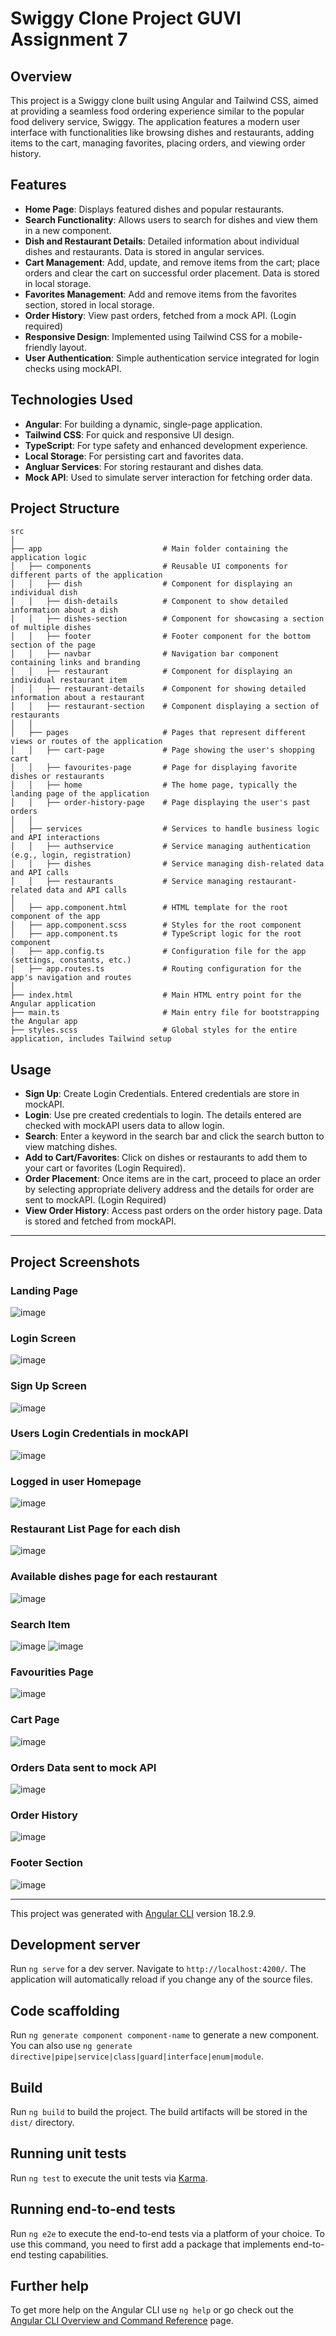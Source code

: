 # Swiggy Clone Project GUVI Assignment 7

## Overview
This project is a Swiggy clone built using Angular and Tailwind CSS, aimed at providing a seamless food ordering experience similar to the popular food delivery service, Swiggy. The application features a modern user interface with functionalities like browsing dishes and restaurants, adding items to the cart, managing favorites, placing orders, and viewing order history.

## Features
- **Home Page**: Displays featured dishes and popular restaurants.
- **Search Functionality**: Allows users to search for dishes and view them in a new component.
- **Dish and Restaurant Details**: Detailed information about individual dishes and restaurants. Data is stored in angular services.
- **Cart Management**: Add, update, and remove items from the cart; place orders and clear the cart on successful order placement. Data is stored in local storage.
- **Favorites Management**: Add and remove items from the favorites section, stored in local storage.
- **Order History**: View past orders, fetched from a mock API. (Login required)
- **Responsive Design**: Implemented using Tailwind CSS for a mobile-friendly layout.
- **User Authentication**: Simple authentication service integrated for login checks using mockAPI.

## Technologies Used
- **Angular**: For building a dynamic, single-page application.
- **Tailwind CSS**: For quick and responsive UI design.
- **TypeScript**: For type safety and enhanced development experience.
- **Local Storage**: For persisting cart and favorites data.
- **Angluar Services**: For storing restaurant and dishes data.
- **Mock API**: Used to simulate server interaction for fetching order data.

## Project Structure
```plaintext
src
│
├── app                           # Main folder containing the application logic
│   ├── components                # Reusable UI components for different parts of the application
│   │   ├── dish                  # Component for displaying an individual dish
│   │   ├── dish-details          # Component to show detailed information about a dish
│   │   ├── dishes-section        # Component for showcasing a section of multiple dishes
│   │   ├── footer                # Footer component for the bottom section of the page
│   │   ├── navbar                # Navigation bar component containing links and branding
│   │   ├── restaurant            # Component for displaying an individual restaurant item
│   │   ├── restaurant-details    # Component for showing detailed information about a restaurant
│   │   ├── restaurant-section    # Component displaying a section of restaurants
│   │
│   ├── pages                     # Pages that represent different views or routes of the application
│   │   ├── cart-page             # Page showing the user's shopping cart
│   │   ├── favourites-page       # Page for displaying favorite dishes or restaurants
│   │   ├── home                  # The home page, typically the landing page of the application
│   │   ├── order-history-page    # Page displaying the user's past orders
│   │
│   ├── services                  # Services to handle business logic and API interactions
│   │   ├── authservice           # Service managing authentication (e.g., login, registration)
│   │   ├── dishes                # Service managing dish-related data and API calls
│   │   ├── restaurants           # Service managing restaurant-related data and API calls
│
│   ├── app.component.html        # HTML template for the root component of the app
│   ├── app.component.scss        # Styles for the root component
│   ├── app.component.ts          # TypeScript logic for the root component
│   ├── app.config.ts             # Configuration file for the app (settings, constants, etc.)
│   ├── app.routes.ts             # Routing configuration for the app's navigation and routes
│
├── index.html                    # Main HTML entry point for the Angular application
├── main.ts                       # Main entry file for bootstrapping the Angular app
├── styles.scss                   # Global styles for the entire application, includes Tailwind setup

```

## Usage
- **Sign Up**: Create Login Credentials. Entered credentials are store in mockAPI.
- **Login**: Use pre created credentials to login. The details entered are checked with mockAPI users data to allow login.
- **Search**: Enter a keyword in the search bar and click the search button to view matching dishes.
- **Add to Cart/Favorites**: Click on dishes or restaurants to add them to your cart or favorites (Login Required).
- **Order Placement**: Once items are in the cart, proceed to place an order by selecting appropriate delivery address and the details for order are sent to mockAPI. (Login Required)
- **View Order History**: Access past orders on the order history page. Data is stored and fetched from mockAPI.

---
## Project Screenshots
### Landing Page
![image](https://github.com/user-attachments/assets/88b524dd-d546-420a-8dcb-dd964d30f8f9)

### Login Screen
![image](https://github.com/user-attachments/assets/bd8b7b0a-890c-45e5-b7df-77e056f9e0fb)

### Sign Up Screen
![image](https://github.com/user-attachments/assets/36bd3f96-9011-45a9-8466-8d4ace39b742)

### Users Login Credentials in mockAPI
![image](https://github.com/user-attachments/assets/2f4cd65e-cc75-4416-8766-397612456d44)

### Logged in user Homepage
![image](https://github.com/user-attachments/assets/f63e6699-f830-4df1-8520-76e6871cb23f)

### Restaurant List Page for each dish 
![image](https://github.com/user-attachments/assets/f588a270-dd6c-4a8f-94f3-ac43dce71c36)

### Available dishes page for each restaurant
![image](https://github.com/user-attachments/assets/d1da7bcf-7a25-43ca-b102-735892da58c1)

### Search Item
![image](https://github.com/user-attachments/assets/6b9083b1-b240-44a0-973f-3f8b67430de3)
![image](https://github.com/user-attachments/assets/d0719347-bbc5-46a8-afb9-c6ac58c73e0f)

### Favourities Page
![image](https://github.com/user-attachments/assets/bec686a4-6f5d-4bdd-9e73-6d2ae3a9c637)

### Cart Page
![image](https://github.com/user-attachments/assets/4f7b8935-add9-47d8-8d8e-868e258baf60)

### Orders Data sent to mock API
![image](https://github.com/user-attachments/assets/4e5fd798-9abb-4f20-be19-ad462c125bdd)

### Order History
![image](https://github.com/user-attachments/assets/62a2334b-e900-4d7e-9a9c-b9da5b51c7b0)

### Footer Section
![image](https://github.com/user-attachments/assets/0d455bdc-74ad-49e5-a90a-309faef2f09e)

---
This project was generated with [Angular CLI](https://github.com/angular/angular-cli) version 18.2.9.

## Development server

Run `ng serve` for a dev server. Navigate to `http://localhost:4200/`. The application will automatically reload if you change any of the source files.

## Code scaffolding

Run `ng generate component component-name` to generate a new component. You can also use `ng generate directive|pipe|service|class|guard|interface|enum|module`.

## Build

Run `ng build` to build the project. The build artifacts will be stored in the `dist/` directory.

## Running unit tests

Run `ng test` to execute the unit tests via [Karma](https://karma-runner.github.io).

## Running end-to-end tests

Run `ng e2e` to execute the end-to-end tests via a platform of your choice. To use this command, you need to first add a package that implements end-to-end testing capabilities.

## Further help

To get more help on the Angular CLI use `ng help` or go check out the [Angular CLI Overview and Command Reference](https://angular.dev/tools/cli) page.
#